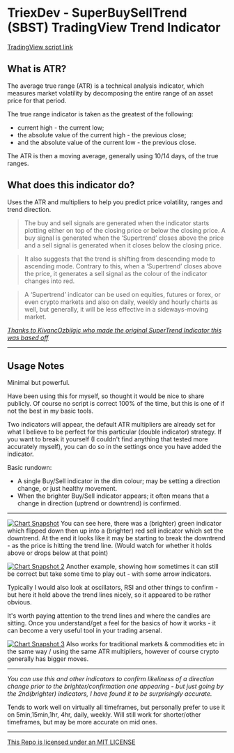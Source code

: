 # TriexDev - SuperBuySellTrend (SBST) TradingView Trend Indicator

[TradingView script link](https://www.tradingview.com/script/lz0rpQtQ-TriexDev-SuperBuySellTrend/)

## What is ATR?
The average true range (ATR) is a technical analysis indicator, which measures market volatility by decomposing the entire range of an asset price for that period.

The true range indicator is taken as the greatest of the following:
- current high - the current low;
- the absolute value of the current high - the previous close; 
- and the absolute value of the current low - the previous close. 

The ATR is then a moving average, generally using 10/14 days, of the true ranges.

## What does this indicator do?
Uses the ATR and multipliers to help you predict price volatility, ranges and trend direction.

>The buy and sell signals are generated when the indicator starts 
plotting either on top of the closing price or below the closing price. A buy signal is generated when the ‘Supertrend’ closes above the price and a sell signal is generated when it closes below the closing price.

>It also suggests that the trend is shifting from descending mode to ascending mode. Contrary to this, when a ‘Supertrend’ closes above the price, it generates a sell signal as the colour of the indicator changes into red.

>A ‘Supertrend’ indicator can be used on equities, futures or forex, or even crypto markets and also on daily, weekly and hourly charts as well, but generally, it will be less effective in a sideways-moving market.

_[Thanks to KivancOzbilgic who made the original SuperTrend Indicator this was based off](https://www.tradingview.com/u/KivancOzbilgic/)_

---

## Usage Notes

Minimal but powerful.

Have been using this for myself, so thought it would be nice to share publicly. Of course no script is correct 100% of the time, but this is one of if not the best in my basic tools.

Two indicators will appear, the default ATR multipliers are already set for what I believe to be perfect for this particular (double indicator) strategy.
If you want to break it yourself (I couldn't find anything that tested more accurately myself), you can do so in the settings once you have added the indicator.

Basic rundown:
- A single Buy/Sell indicator in the dim colour; may be setting a direction change, or just healthy movement.
- When the brighter Buy/Sell indicator appears; it often means that a change in direction (uptrend or downtrend) is confirmed.

---

[![Chart Snapshot](https://www.tradingview.com/x/z2B45Iaf)](https://www.tradingview.com/x/z2B45Iaf)
You can see here, there was a (brighter) green indicator which flipped down then up into a (brighter) red sell indicator which set the downtrend. At the end it looks like it may be starting to break the downtrend - as the price is hitting the trend line. (Would watch for whether it holds above or drops below at that point)

[![Chart Snapshot 2](https://www.tradingview.com/x/qj1xmOoj)](https://www.tradingview.com/x/qj1xmOoj)
Another example, showing how sometimes it can still be correct but take some time to play out - with some arrow indicators.

Typically I would also look at oscillators, RSI and other things to confirm - but here it held above the trend lines nicely, so it appeared to be rather obvious.

It's worth paying attention to the trend lines and where the candles are sitting.
Once you understand/get a feel for the basics of how it works - it can become a very useful tool in your trading arsenal.

[![Chart Snapshot 3](https://www.tradingview.com/x/7ftnNOuT)](https://www.tradingview.com/x/7ftnNOuT)
Also works for traditional markets & commodities etc in the same way / using the same ATR multipliers, however of course crypto generally has bigger moves.

---

_You can use this and other indicators to confirm likeliness of a direction change prior to the brighter/confirmation one appearing - but just going by the 2nd(brighter) indicators, I have found it to be surprisingly accurate._

Tends to work well on virtually all timeframes, but personally prefer to use it on 5min,15min,1hr, 4hr, daily, weekly. Will still work for shorter/other timeframes, but may be more accurate on mid ones.

--- 
[This Repo is licensed under an MIT LICENSE](./LICENSE)
